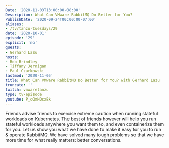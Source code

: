 ```yaml
---
Date: '2020-11-03T13:00:00-08:00'
Description: What Can VMware RabbitMQ Do Better for You?
PublishDate: '2020-09-24T00:00:00-07:00'
aliases:
- /tv/tanzu-tuesdays/29
date: '2020-10-01'
episode: '29'
explicit: 'no'
guests:
- Gerhard Lazu
hosts:
- Bob Brindley
- Tiffany Jernigan
- Paul Czarkowski
lastmod: '2020-11-05'
title: What Can VMware RabbitMQ Do Better for You? with Gerhard Lazu
truncate: ''
twitch: vmwaretanzu
type: tv-episode
youtube: P_cQmHOcxBk
---
```


Friends advise friends to exercise extreme caution when running stateful workloads on Kubernetes. The best of friends however will help you run stateful workloads anywhere you want them to, and even containerize them for you. Let us show you what we have done to make it easy for you to run & operate RabbitMQ. We have solved many tough problems so that we have more time for what really matters: better conversations.